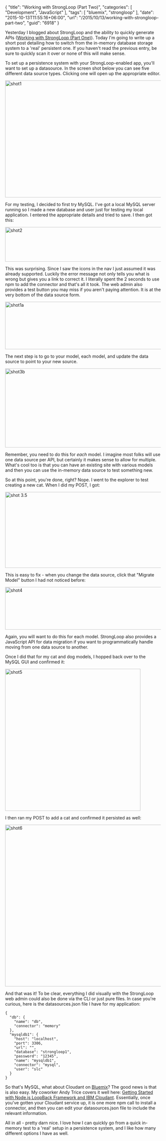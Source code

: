 {
	"title": "Working with StrongLoop (Part Two)",
	"categories": [
		"Development",
		"JavaScript"
	],
	"tags": [
		"bluemix",
		"strongloop"
	],
	"date": "2015-10-13T11:55:16+06:00",
	"url": "/2015/10/13/working-with-strongloop-part-two",
	"guid": "6918"
}

Yesterday I blogged about StrongLoop and the ability to quickly generate APIs (<a href="http://www.raymondcamden.com/2015/10/12/working-with-strongloop-part-one">Working with StrongLoop (Part One)</a>). Today I'm going to write up a short post detailing how to switch from the in-memory database storage system to a 'real' persistent one. If you haven't read the previous entry, be sure to quickly scan it over or none of this will make sense. 

<!--more-->

To set up a persistence system with your StrongLoop-enabled app, you'll want to set up a datasource. In the screen shot below you can see five different data source types. Clicking one will open up the appropriate editor.

<img src="http://www.raymondcamden.com/wp-content/uploads/2015/10/shot14.png" alt="shot1" width="750" height="379" class="aligncenter size-full wp-image-6919" />

For my testing, I decided to first try MySQL. I've got a local MySQL server running so I made a new database and user just for testing my local application. I entered the appropriate details and tried to save. I then got this:

<img src="http://www.raymondcamden.com/wp-content/uploads/2015/10/shot24.png" alt="shot2" width="750" height="112" class="aligncenter size-full wp-image-6920" />

This was surprising. Since I saw the icons in the nav I just assumed it was already supported. Luckily the error message not only tells you what is wrong but gives you a link to correct it. I literally spent the 2 seconds to use npm to add the connector and that's all it took. The web admin also provides a test button you may miss if you aren't paying attention. It is at the very bottom of the data source form.

<img src="http://www.raymondcamden.com/wp-content/uploads/2015/10/shot1a.png" alt="shot1a" width="592" height="154" class="aligncenter size-full wp-image-6921 imgborder" />

The next step is to go to your model, each model, and update the data source to point to your new source. 

<img src="http://www.raymondcamden.com/wp-content/uploads/2015/10/shot3b.png" alt="shot3b" width="750" height="256" class="aligncenter size-full wp-image-6922 imgborder" />

Remember, you need to do this for <i>each</i> model. I imagine most folks will use one data source per API, but certainly it makes sense to allow for multiple. What's cool too is that you can have an existing site with various models and then you can use the in-memory data source to test something new. 

So at this point, you're done, right? Nope. I went to the explorer to test creating a new cat. When I did my POST, I got:

<img src="http://www.raymondcamden.com/wp-content/uploads/2015/10/shot-3.5.png" alt="shot 3.5" width="750" height="246" class="aligncenter size-full wp-image-6923" />

This is easy to fix - when you change the data source, click that "Migrate Model" button I had not noticed before:

<a href="http://www.raymondcamden.com/wp-content/uploads/2015/10/shot42.png"><img src="http://www.raymondcamden.com/wp-content/uploads/2015/10/shot42.png" alt="shot4" width="750" height="138" class="aligncenter size-full wp-image-6924 imgborder" /></a>

Again, you will want to do this for each model. StrongLoop also provides a JavaScript API for data migration if you want to programmatically handle moving from one data source to another.

Once I did that for my cat and dog models, I hopped back over to the MySQL GUI and confirmed it:

<img src="http://www.raymondcamden.com/wp-content/uploads/2015/10/shot51.png" alt="shot5" width="438" height="460" class="aligncenter size-full wp-image-6925" />

I then ran my POST to add a cat and confirmed it persisted as well:

<img src="http://www.raymondcamden.com/wp-content/uploads/2015/10/shot61.png" alt="shot6" width="750" height="524" class="aligncenter size-full wp-image-6926 imgborder" />

And that was it! To be clear, everything I did visually with the StrongLoop web admin could also be done via the CLI or just pure files. In case you're curious, here is the datasources.json file I have for my application:

<pre><code class="language-javascript">{
  "db": {
    "name": "db",
    "connector": "memory"
  },
  "mysqldb1": {
    "host": "localhost",
    "port": 3306,
    "url": "",
    "database": "strongloop1",
    "password": "12345",
    "name": "mysqldb1",
    "connector": "mysql",
    "user": "slc"
  }
}</code></pre>

So that's MySQL, what about Cloudant on <a href="https://ibm.biz/IBM-Bluemix">Bluemix</a>? The good news is that is also easy. My coworker Andy Trice covers it well here: <a href="https://developer.ibm.com/bluemix/2015/09/10/getting-started-node-js-loopback-framework-ibm-cloudant/">Getting Started with Node.js LoopBack Framework and IBM Cloudant</a>. Essentially, once you've gotten your Cloudant service up, it is one more npm call to install a connector, and then you can edit your datasources.json file to include the relevant information. 

All in all - pretty darn nice. I love how I can quickly go from a quick in-memory test to a 'real' setup in a persistence system, and I like how many different options I have as well. 